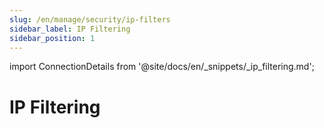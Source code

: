 ```yaml
---
slug: /en/manage/security/ip-filters
sidebar_label: IP Filtering
sidebar_position: 1
---
```

import ConnectionDetails from '@site/docs/en/_snippets/_ip_filtering.md';

# IP Filtering

<ConnectionDetails/>

